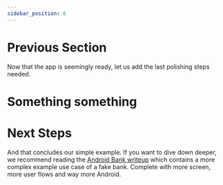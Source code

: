 ```yaml
---
sidebar_position: 6
---
```


# Previous Section

Now that the app is seemingly ready, let us add the last polishing steps needed.

# Something something

# Next Steps

And that concludes our simple example. If you want to dive down deeper, we recommend reading the [Android Bank writeup]() which contains a more complex example use case of a fake bank. Complete with more screen, more user flows and way more Android.
